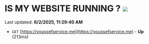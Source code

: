 # IS MY WEBSITE RUNNING ? [![](https://img.shields.io/static/v1?label=Sponsor&message=%E2%9D%A4&logo=GitHub&color=%23fe8e86)](https://github.com/sponsors/Youssef-Lehmam)

Last updated: **6/2/2025, 11:29:40 AM**

- `GET` [https://youssefservice.me](https://youssefservice.me) - **Up** (213ms)
